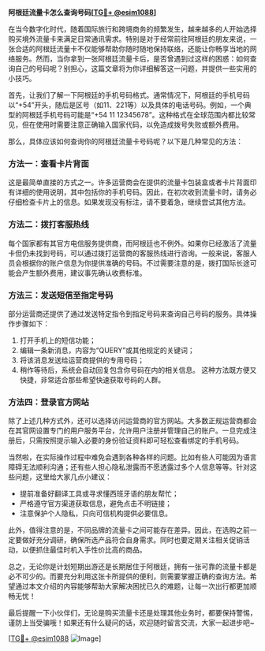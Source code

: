 **阿根廷流量卡怎么查询号码[[TG💪+ @esim1088](https://t.me/s/esim1088)]**

在当今数字化时代，随着国际旅行和跨境商务的频繁发生，越来越多的人开始选择购买境外流量卡来满足日常通讯需求。特别是对于经常前往阿根廷的朋友来说，一张合适的阿根廷流量卡不仅能够帮助你随时随地保持联络，还能让你畅享当地的网络服务。然而，当你拿到一张阿根廷流量卡后，是否曾遇到过这样的困惑：如何查询自己的号码呢？别担心，这篇文章将为你详细解答这一问题，并提供一些实用的小技巧。

首先，让我们了解一下阿根廷的手机号码格式。通常情况下，阿根廷的手机号码以“+54”开头，随后是区号（如11、221等）以及具体的电话号码。例如，一个典型的阿根廷手机号码可能是“+54 11 12345678”。这种格式在全球范围内都比较常见，但在使用时需要注意正确输入国家代码，以免造成拨号失败或额外费用。

那么，具体应该如何查询你的阿根廷流量卡号码呢？以下是几种常见的方法：

### 方法一：查看卡片背面
这是最简单直接的方式之一。许多运营商会在提供的流量卡包装盒或者卡片背面印有详细的使用说明，其中包括你的手机号码。因此，在初次收到流量卡时，请务必仔细检查卡片上的信息。如果发现没有标注，请不要着急，继续尝试其他方法。

### 方法二：拨打客服热线
每个国家都有其官方电信服务提供商，而阿根廷也不例外。如果你已经激活了流量卡但仍未找到号码，可以通过拨打运营商的客服热线进行咨询。一般来说，客服人员会根据你的账户信息为你提供准确的号码。不过需要注意的是，拨打国际长途可能会产生额外费用，建议事先确认收费标准。

### 方法三：发送短信至指定号码
部分运营商还提供了通过发送特定指令到指定号码来查询自己号码的服务。具体操作步骤如下：
1. 打开手机上的短信功能；
2. 编辑一条新消息，内容为“QUERY”或其他规定的关键词；
3. 将该消息发送给运营商提供的专用号码；
4. 稍作等待后，系统会自动回复包含你号码在内的相关信息。
这种方法既方便又快捷，非常适合那些希望快速获取号码的人群。

### 方法四：登录官方网站
除了上述几种方式外，还可以选择访问运营商的官方网站。大多数正规运营商都会在其官网设置专门的用户服务平台，允许用户注册并管理自己的账户。一旦完成注册后，只需按照提示输入必要的身份验证资料即可轻松查看绑定的手机号码。

当然啦，在实际操作过程中难免会遇到各种各样的问题。比如有些人可能因为语言障碍无法顺利沟通；还有些人担心隐私泄露而不愿透露过多个人信息等等。针对这些问题，这里给大家几点小建议：
- 提前准备好翻译工具或寻求懂西班牙语的朋友帮忙；
- 严格遵守官方渠道获取信息，避免点击不明链接；
- 注意保护个人隐私，只向可信机构提供必要信息。

此外，值得注意的是，不同品牌的流量卡之间可能存在差异。因此，在选购之前一定要做好充分调研，确保所选产品符合自身需求。同时也要定期关注相关促销活动，以便抓住最佳时机入手性价比高的商品。

总之，无论你是计划短期出游还是长期居住于阿根廷，拥有一张可靠的流量卡都是必不可少的。而要充分利用这张卡所提供的便利，则需要掌握正确的查询方法。希望通过本文介绍的内容能够帮助大家解决困扰已久的难题，让每一次出行都更加顺畅无忧！

最后提醒一下小伙伴们，无论是购买流量卡还是处理其他业务时，都要保持警惕，谨防上当受骗哦！如果还有什么疑问的话，欢迎随时留言交流，大家一起进步吧~

[[TG💪+ @esim1088](https://t.me/s/esim1088) ![Image](https://i.postimg.cc/4NQfJmqS/Snipaste-2025-05-13-00-14-12.png)]